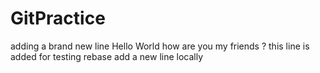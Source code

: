 # GitPractice
adding a brand new line
Hello World how are you my friends ?
this line is added for testing rebase
add a new line locally
